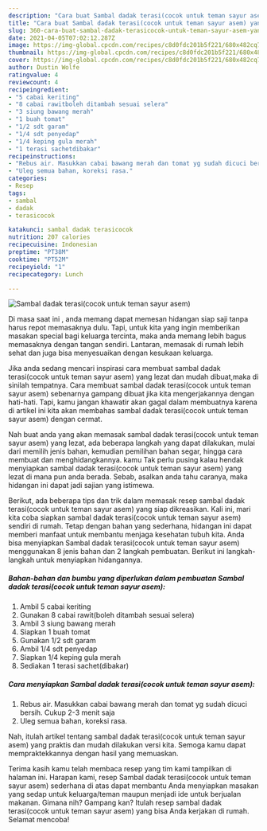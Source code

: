 ```yaml
---
description: "Cara buat Sambal dadak terasi(cocok untuk teman sayur asem) yang enak Untuk Jualan"
title: "Cara buat Sambal dadak terasi(cocok untuk teman sayur asem) yang enak Untuk Jualan"
slug: 360-cara-buat-sambal-dadak-terasicocok-untuk-teman-sayur-asem-yang-enak-untuk-jualan
date: 2021-04-05T07:02:12.287Z
image: https://img-global.cpcdn.com/recipes/c8d0fdc201b5f221/680x482cq70/sambal-dadak-terasicocok-untuk-teman-sayur-asem-foto-resep-utama.jpg
thumbnail: https://img-global.cpcdn.com/recipes/c8d0fdc201b5f221/680x482cq70/sambal-dadak-terasicocok-untuk-teman-sayur-asem-foto-resep-utama.jpg
cover: https://img-global.cpcdn.com/recipes/c8d0fdc201b5f221/680x482cq70/sambal-dadak-terasicocok-untuk-teman-sayur-asem-foto-resep-utama.jpg
author: Dustin Wolfe
ratingvalue: 4
reviewcount: 4
recipeingredient:
- "5 cabai keriting"
- "8 cabai rawitboleh ditambah sesuai selera"
- "3 siung bawang merah"
- "1 buah tomat"
- "1/2 sdt garam"
- "1/4 sdt penyedap"
- "1/4 keping gula merah"
- "1 terasi sachetdibakar"
recipeinstructions:
- "Rebus air. Masukkan cabai bawang merah dan tomat yg sudah dicuci bersih. Cukup 2-3 menit saja"
- "Uleg semua bahan, koreksi rasa."
categories:
- Resep
tags:
- sambal
- dadak
- terasicocok

katakunci: sambal dadak terasicocok 
nutrition: 207 calories
recipecuisine: Indonesian
preptime: "PT38M"
cooktime: "PT52M"
recipeyield: "1"
recipecategory: Lunch

---
```



![Sambal dadak terasi(cocok untuk teman sayur asem)](https://img-global.cpcdn.com/recipes/c8d0fdc201b5f221/680x482cq70/sambal-dadak-terasicocok-untuk-teman-sayur-asem-foto-resep-utama.jpg)

Di masa  saat ini , anda memang dapat memesan hidangan siap saji tanpa harus repot memasaknya dulu. Tapi, untuk kita yang ingin memberikan masakan special bagi keluarga tercinta, maka anda memang lebih bagus memasaknya dengan tangan sendiri. Lantaran, memasak di rumah lebih sehat dan juga bisa menyesuaikan dengan kesukaan keluarga.

Jika anda sedang mencari inspirasi cara membuat sambal dadak terasi(cocok untuk teman sayur asem) yang lezat dan mudah dibuat,maka di sinilah tempatnya. Cara membuat sambal dadak terasi(cocok untuk teman sayur asem)  sebenarnya gampang dibuat jika kita mengerjakannya dengan hati-hati. Tapi, kamu jangan khawatir akan gagal dalam membuatnya 
karena di artikel ini kita akan membahas sambal dadak terasi(cocok untuk teman sayur asem) dengan cermat.  



Nah buat anda yang akan memasak sambal dadak terasi(cocok untuk teman sayur asem) yang lezat, ada beberapa langkah yang dapat dilakukan, mulai dari memilih jenis bahan, kemudian pemilihan bahan segar, hingga cara membuat dan menghidangkannya. kamu Tak perlu pusing kalau hendak menyiapkan sambal dadak terasi(cocok untuk teman sayur asem) yang lezat di mana pun anda berada. Sebab, asalkan anda  tahu caranya, maka hidangan ini dapat jadi sajian yang istimewa.

Berikut, ada beberapa tips dan trik dalam memasak resep sambal dadak terasi(cocok untuk teman sayur asem) yang siap dikreasikan. Kali ini, mari kita coba siapkan sambal dadak terasi(cocok untuk teman sayur asem) sendiri di rumah. Tetap dengan bahan yang sederhana, hidangan ini dapat memberi manfaat untuk membantu menjaga kesehatan tubuh kita. Anda bisa menyiapkan Sambal dadak terasi(cocok untuk teman sayur asem) menggunakan 8 jenis bahan dan 2 langkah pembuatan. Berikut ini langkah-langkah untuk menyiapkan hidangannya.

<!--inarticleads1-->

##### Bahan-bahan dan bumbu yang diperlukan dalam pembuatan Sambal dadak terasi(cocok untuk teman sayur asem):

1. Ambil 5 cabai keriting
1. Gunakan 8 cabai rawit(boleh ditambah sesuai selera)
1. Ambil 3 siung bawang merah
1. Siapkan 1 buah tomat
1. Gunakan 1/2 sdt garam
1. Ambil 1/4 sdt penyedap
1. Siapkan 1/4 keping gula merah
1. Sediakan 1 terasi sachet(dibakar)




<!--inarticleads2-->

##### Cara menyiapkan Sambal dadak terasi(cocok untuk teman sayur asem):

1. Rebus air. Masukkan cabai bawang merah dan tomat yg sudah dicuci bersih. Cukup 2-3 menit saja
1. Uleg semua bahan, koreksi rasa.




Nah, itulah artikel tentang  sambal dadak terasi(cocok untuk teman sayur asem)  yang praktis dan mudah dilakukan versi kita. Semoga kamu dapat mempraktekkannya dengan hasil yang memuaskan. 

Terima kasih kamu telah membaca resep yang tim kami tampilkan di halaman ini. Harapan kami, resep  Sambal dadak terasi(cocok untuk teman sayur asem) sederhana di atas dapat membantu Anda menyiapkan masakan yang sedap untuk keluarga/teman maupun menjadi ide untuk berjualan makanan. Gimana nih? Gampang kan? Itulah resep sambal dadak terasi(cocok untuk teman sayur asem) yang bisa Anda kerjakan di rumah. Selamat mencoba!


